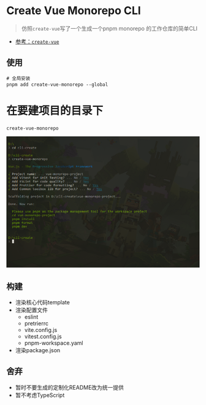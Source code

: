 # Create Vue Monorepo CLI

> 仿照`create-vue`写了一个生成一个pnpm monorepo 的工作仓库的简单CLI

- [参考：`create-vue`](https://github.com/vuejs/create-vue#readme)

## 使用

```shell
# 全局安装
pnpm add create-vue-monorepo --global
```

# 在要建项目的目录下
```shell
create-vue-monorepo
```

![演示](./media/it-work.png)


## 构建

- 渲染核心代码template
- 渲染配置文件
  - eslint
  - pretrierrc
  - vite.config.js
  - vitest.config.js
  - pnpm-workspace.yaml
- 渲染package.json

## 舍弃
- 暂时不要生成的定制化README改为统一提供
- 暂不考虑TypeScript
